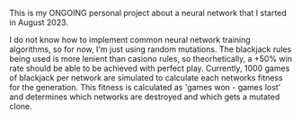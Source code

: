 This is my ONGOING personal project about a neural network that I started in August 2023.

I do not know how to implement common neural network training algorithms, so for now, I'm just using random mutations.
The blackjack rules being used is more lenient than casiono rules, so theorhetically, a +50% win rate should be able to be achieved with perfect play.
Currently, 1000 games of blackjack per network are simulated to calculate each networks fitness for the generation. This fitness is calculated as 'games won - games lost' and determines which networks are destroyed and which gets a mutated clone.
